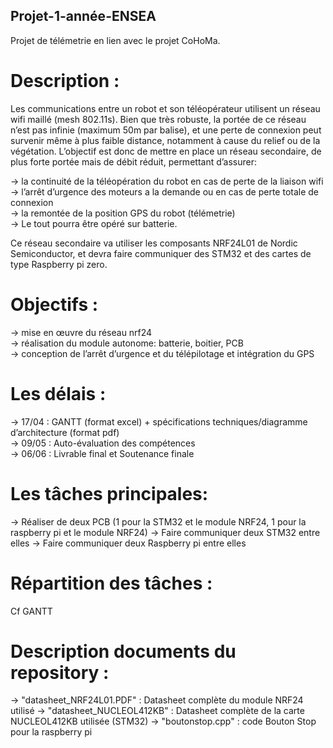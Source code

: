 ## Projet-1-année-ENSEA

Projet de télémetrie en lien avec le projet CoHoMa.

# Description :
Les communications entre un robot et son téléopérateur utilisent un réseau wifi maillé (mesh 802.11s). Bien que très robuste, la portée de ce réseau n’est pas infinie (maximum 50m par balise), et une perte de connexion peut survenir même à plus faible distance, notamment à cause du relief ou de la végétation.
L’objectif est donc de mettre en place un réseau secondaire, de plus forte portée mais de débit réduit, permettant d’assurer:

-> la continuité de la téléopération du robot en cas de perte de la liaison wifi  
-> l’arrêt d’urgence des moteurs a la demande ou en cas de perte totale de connexion  
-> la remontée de la position GPS du robot (télémetrie)  
-> Le tout pourra être opéré sur batterie.  


Ce réseau secondaire va utiliser les composants NRF24L01 de Nordic Semiconductor, et devra faire communiquer des STM32 et des cartes de type Raspberry pi zero.


# Objectifs :
-> mise en œuvre du réseau nrf24  
-> réalisation du module autonome: batterie, boitier, PCB  
-> conception de l’arrêt d’urgence et du télépilotage et intégration du GPS  


# Les délais :
-> 17/04 : GANTT (format excel) + spécifications techniques/diagramme d’architecture (format pdf)  
-> 09/05 : Auto-évaluation des compétences  
-> 06/06 : Livrable final et Soutenance finale  

# Les tâches principales:
-> Réaliser de deux PCB (1 pour la STM32 et le module NRF24, 1 pour la raspberry pi et le module NRF24)
-> Faire communiquer deux STM32 entre elles
-> Faire communiquer deux Raspberry pi entre elles 


# Répartition des tâches :
Cf GANTT 

# Description documents du repository :
-> "datasheet_NRF24L01.PDF" : Datasheet complète du module NRF24 utilisé
-> "datasheet_NUCLEOL412KB" : Datasheet complète de la carte NUCLEOL412KB utilisée (STM32)
-> "boutonstop.cpp" : code Bouton Stop pour la raspberry pi 


